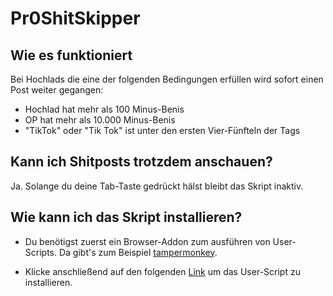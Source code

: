 # Pr0ShitSkipper

## Wie es funktioniert
Bei Hochlads die eine der folgenden Bedingungen erfüllen wird sofort einen Post weiter gegangen:
* Hochlad hat mehr als 100 Minus-Benis
* OP hat mehr als 10.000 Minus-Benis
* "TikTok" oder "Tik Tok" ist unter den ersten Vier-Fünfteln der Tags

## Kann ich Shitposts trotzdem anschauen?
Ja. Solange du deine Tab-Taste gedrückt hälst bleibt das Skript inaktiv.

## Wie kann ich das Skript installieren?
* Du benötigst zuerst ein Browser-Addon zum ausführen von User-Scripts. Da gibt's zum Beispiel [tampermonkey](https://tampermonkey.net).

* Klicke anschließend auf den folgenden [Link](https://github.com/GoldeneGabel/Pr0ShitSkipper/raw/master/Pr0ShitSkipper.user.js) um das User-Script zu installieren.
